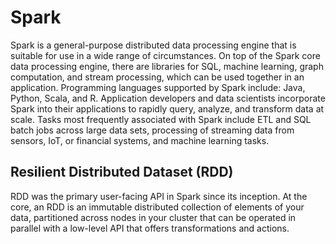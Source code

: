 # Spark
Spark is a general-purpose distributed data processing engine that is suitable for use in a wide range of circumstances. On top of the Spark core data processing engine, there are libraries for SQL, machine learning, graph computation, and stream processing, which can be used together in an application. Programming languages supported by Spark include: Java, Python, Scala, and R. Application developers and data scientists incorporate Spark into their applications to rapidly query, analyze, and transform data at scale. Tasks most frequently associated with Spark include ETL and SQL batch jobs across large data sets, processing of streaming data from sensors, IoT, or financial systems, and machine learning tasks.

## Resilient Distributed Dataset (RDD)
RDD was the primary user-facing API in Spark since its inception. At the core, an RDD is an immutable distributed collection of elements of your data, partitioned across nodes in your cluster that can be operated in parallel with a low-level API that offers transformations and actions.